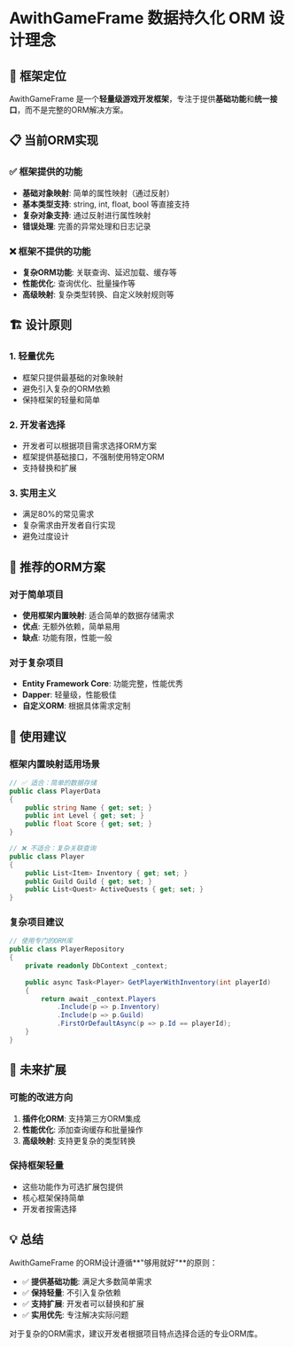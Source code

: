 # AwithGameFrame 数据持久化 ORM 设计理念

## 🎯 框架定位

AwithGameFrame 是一个**轻量级游戏开发框架**，专注于提供**基础功能**和**统一接口**，而不是完整的ORM解决方案。

## 📋 当前ORM实现

### ✅ 框架提供的功能
- **基础对象映射**: 简单的属性映射（通过反射）
- **基本类型支持**: string, int, float, bool 等直接支持
- **复杂对象支持**: 通过反射进行属性映射
- **错误处理**: 完善的异常处理和日志记录

### ❌ 框架不提供的功能
- **复杂ORM功能**: 关联查询、延迟加载、缓存等
- **性能优化**: 查询优化、批量操作等
- **高级映射**: 复杂类型转换、自定义映射规则等

## 🏗️ 设计原则

### 1. **轻量优先**
- 框架只提供最基础的对象映射
- 避免引入复杂的ORM依赖
- 保持框架的轻量和简单

### 2. **开发者选择**
- 开发者可以根据项目需求选择ORM方案
- 框架提供基础接口，不强制使用特定ORM
- 支持替换和扩展

### 3. **实用主义**
- 满足80%的常见需求
- 复杂需求由开发者自行实现
- 避免过度设计

## 🔧 推荐的ORM方案

### 对于简单项目
- **使用框架内置映射**: 适合简单的数据存储需求
- **优点**: 无额外依赖，简单易用
- **缺点**: 功能有限，性能一般

### 对于复杂项目
- **Entity Framework Core**: 功能完整，性能优秀
- **Dapper**: 轻量级，性能极佳
- **自定义ORM**: 根据具体需求定制

## 📝 使用建议

### 框架内置映射适用场景
```csharp
// ✅ 适合：简单的数据存储
public class PlayerData
{
    public string Name { get; set; }
    public int Level { get; set; }
    public float Score { get; set; }
}

// ❌ 不适合：复杂关联查询
public class Player
{
    public List<Item> Inventory { get; set; }
    public Guild Guild { get; set; }
    public List<Quest> ActiveQuests { get; set; }
}
```

### 复杂项目建议
```csharp
// 使用专门的ORM库
public class PlayerRepository
{
    private readonly DbContext _context;
    
    public async Task<Player> GetPlayerWithInventory(int playerId)
    {
        return await _context.Players
            .Include(p => p.Inventory)
            .Include(p => p.Guild)
            .FirstOrDefaultAsync(p => p.Id == playerId);
    }
}
```

## 🚀 未来扩展

### 可能的改进方向
1. **插件化ORM**: 支持第三方ORM集成
2. **性能优化**: 添加查询缓存和批量操作
3. **高级映射**: 支持更复杂的类型转换

### 保持框架轻量
- 这些功能作为可选扩展包提供
- 核心框架保持简单
- 开发者按需选择

## 💡 总结

AwithGameFrame 的ORM设计遵循**"够用就好"**的原则：

- ✅ **提供基础功能**: 满足大多数简单需求
- ✅ **保持轻量**: 不引入复杂依赖
- ✅ **支持扩展**: 开发者可以替换和扩展
- ✅ **实用优先**: 专注解决实际问题

对于复杂的ORM需求，建议开发者根据项目特点选择合适的专业ORM库。
